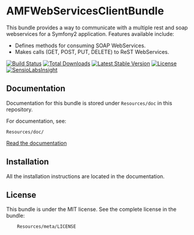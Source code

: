 AMFWebServicesClientBundle
================

This bundle provides a way to communicate with a multiple rest and soap webservices for a Symfony2 application. Features available include:

- Defines methods for consuming SOAP WebServices.
- Makes calls (GET, POST, PUT, DELETE) to ReST WebServices.

[![Build Status](https://travis-ci.org/fattouchsquall/AMFWebServicesClientBundle.svg?branch=master)](https://travis-ci.org/fattouchsquall/AMFWebServicesClientBundle)
[![Total Downloads](https://poser.pugx.org/amf/webservices-client-bundle/downloads)](https://packagist.org/packages/amf/webservices-client-bundle)
[![Latest Stable Version](https://poser.pugx.org/amf/webservices-client-bundle/v/stable)](https://packagist.org/packages/amf/webservices-client-bundle)
[![License](https://poser.pugx.org/amf/webservices-client-bundle/license)](https://packagist.org/packages/amf/webservices-client-bundle)
[![SensioLabsInsight](https://insight.sensiolabs.com/projects/9336a70e-5c76-455d-8b4a-54e47cc7a174/mini.png)](https://insight.sensiolabs.com/projects/9336a70e-5c76-455d-8b4a-54e47cc7a174)

Documentation
-------------

Documentation for this bundle is stored under `Resources/doc` in this repository.

For documentation, see:

    Resources/doc/

[Read the
documentation](https://github.com/fattouchsquall/AMFWebServicesClientBundle/tree/master/Resources/doc/index.md)

Installation
------------

All the installation instructions are located in the documentation.

License
-------

This bundle is under the MIT license. See the complete license in the bundle:

```
    Resources/meta/LICENSE
```
